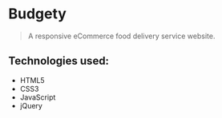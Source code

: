 # Budgety
> A responsive eCommerce food delivery service website.

## Technologies used:
- HTML5
- CSS3
- JavaScript
- jQuery

